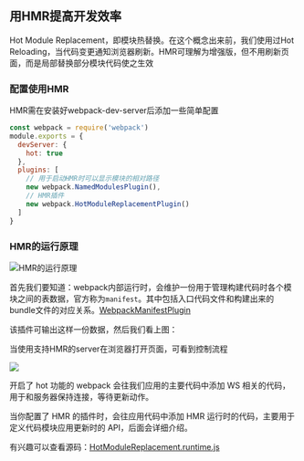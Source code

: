 ## 用HMR提高开发效率

Hot Module Replacement，即模块热替换。在这个概念出来前，我们使用过Hot Reloading，当代码变更通知浏览器刷新。HMR可理解为增强版，但不用刷新页面，而是局部替换部分模块代码使之生效

### 配置使用HMR

HMR需在安装好webpack-dev-server后添加一些简单配置

```js
const webpack = require('webpack')
module.exports = {
  devServer: {
    hot: true
  },
  plugins: [
    // 用于启动HMR时可以显示模块的相对路径
    new webpack.NamedModulesPlugin(),
    // HMR插件
    new webpack.HotModuleReplacementPlugin()
  ]
}
```

### HMR的运行原理

![HMR的运行原理](https://user-gold-cdn.xitu.io/2018/3/19/1623bffb086c3918?imageView2/0/w/1280/h/960/format/webp/ignore-error/1)

首先我们要知道：webpack内部运行时，会维护一份用于管理构建代码时各个模块之间的表数据，官方称为`manifest`。其中包括入口代码文件和构建出来的bundle文件的对应关系。[WebpackManifestPlugin](https://link.juejin.im/?target=https%3A%2F%2Fgithub.com%2Fdanethurber%2Fwebpack-manifest-plugin)

该插件可输出这样一份数据，然后我们看上图：

当使用支持HMR的server在浏览器打开页面，可看到控制流程

![](https://user-gold-cdn.xitu.io/2018/3/19/1623c0004b223528?imageView2/0/w/1280/h/960/format/webp/ignore-error/1)

开启了 hot 功能的 webpack 会往我们应用的主要代码中添加 WS 相关的代码，用于和服务器保持连接，等待更新动作。

当你配置了 HMR 的插件时，会往应用代码中添加 HMR 运行时的代码，主要用于定义代码模块应用更新时的 API，后面会详细介绍。

有兴趣可以查看源码：[HotModuleReplacement.runtime.js](https://link.juejin.im/?target=https%3A%2F%2Fgithub.com%2Fwebpack%2Fwebpack%2Fblob%2Fmaster%2Flib%2FHotModuleReplacement.runtime.js)
